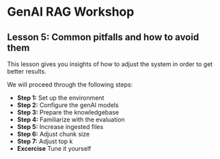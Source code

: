 # GenAI RAG Workshop

## Lesson 5: Common pitfalls and how to avoid them

This lesson gives you insights of how to adjust the system in order to get better results.

We will proceed through the following steps:

- **Step 1:** Set up the environment
- **Step 2:** Configure the genAI models
- **Step 3:** Prepare the knowledgebase
- **Step 4:** Familiarize with the evaluation
- **Step 5:** Increase ingested files
- **Step 6:** Adjust chunk size
- **Step 7:** Adjust top k
- **Excercise** Tune it yourself
